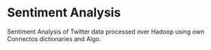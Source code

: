 # Sentiment Analysis
Sentiment Analysis of Twitter data processed over Hadoop using own Connectos dictionaries and Algo.
